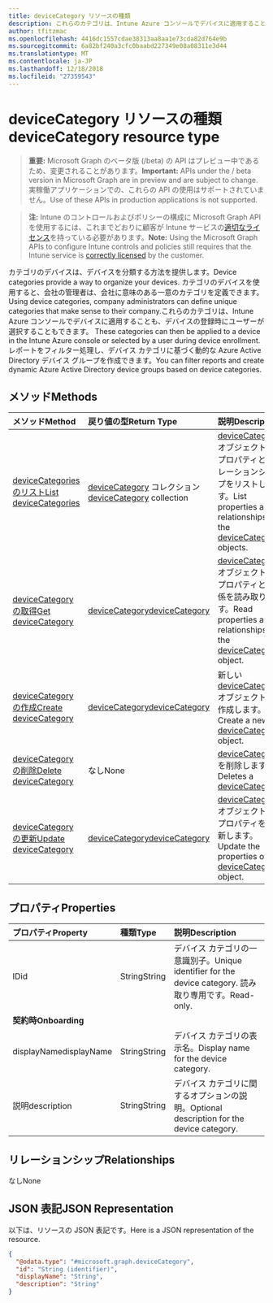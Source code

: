 ```yaml
---
title: deviceCategory リソースの種類
description: これらのカテゴリは、Intune Azure コンソールでデバイスに適用することも、デバイスの登録時にユーザーが選択することもできます。 レポートをフィルター処理し、デバイス カテゴリに基づく動的な Azure Active Directory デバイス グループを作成できます。
author: tfitzmac
ms.openlocfilehash: 4416dc1557cdae38313aa8aa1e73cda82d764e9b
ms.sourcegitcommit: 6a82bf240a3cfc0baabd227349e08a08311e3d44
ms.translationtype: MT
ms.contentlocale: ja-JP
ms.lasthandoff: 12/18/2018
ms.locfileid: "27359543"
---
```

# <a name="devicecategory-resource-type"></a><span data-ttu-id="578ed-104">deviceCategory リソースの種類</span><span class="sxs-lookup"><span data-stu-id="578ed-104">deviceCategory resource type</span></span>

> <span data-ttu-id="578ed-105">**重要:** Microsoft Graph のベータ版 (/beta) の API はプレビュー中であるため、変更されることがあります。</span><span class="sxs-lookup"><span data-stu-id="578ed-105">**Important:** APIs under the / beta version in Microsoft Graph are in preview and are subject to change.</span></span> <span data-ttu-id="578ed-106">実稼働アプリケーションでの、これらの API の使用はサポートされていません。</span><span class="sxs-lookup"><span data-stu-id="578ed-106">Use of these APIs in production applications is not supported.</span></span>

> <span data-ttu-id="578ed-107">**注:** Intune のコントロールおよびポリシーの構成に Microsoft Graph API を使用するには、これまでどおりに顧客が Intune サービスの[適切なライセンス](https://go.microsoft.com/fwlink/?linkid=839381)を持っている必要があります。</span><span class="sxs-lookup"><span data-stu-id="578ed-107">**Note:** Using the Microsoft Graph APIs to configure Intune controls and policies still requires that the Intune service is [correctly licensed](https://go.microsoft.com/fwlink/?linkid=839381) by the customer.</span></span>

<span data-ttu-id="578ed-108">カテゴリのデバイスは、デバイスを分類する方法を提供します。</span><span class="sxs-lookup"><span data-stu-id="578ed-108">Device categories provide a way to organize your devices.</span></span> <span data-ttu-id="578ed-109">カテゴリのデバイスを使用すると、会社の管理者は、会社に意味のある一意のカテゴリを定義できます。</span><span class="sxs-lookup"><span data-stu-id="578ed-109">Using device categories, company administrators can define unique categories that make sense to their company.</span></span><span data-ttu-id="578ed-110">これらのカテゴリは、Intune Azure コンソールでデバイスに適用することも、デバイスの登録時にユーザーが選択することもできます。</span><span class="sxs-lookup"><span data-stu-id="578ed-110"> These categories can then be applied to a device in the Intune Azure console or selected by a user during device enrollment.</span></span> <span data-ttu-id="578ed-111">レポートをフィルター処理し、デバイス カテゴリに基づく動的な Azure Active Directory デバイス グループを作成できます。</span><span class="sxs-lookup"><span data-stu-id="578ed-111">You can filter reports and create dynamic Azure Active Directory device groups based on device categories.</span></span>

## <a name="methods"></a><span data-ttu-id="578ed-112">メソッド</span><span class="sxs-lookup"><span data-stu-id="578ed-112">Methods</span></span>
|<span data-ttu-id="578ed-113">メソッド</span><span class="sxs-lookup"><span data-stu-id="578ed-113">Method</span></span>|<span data-ttu-id="578ed-114">戻り値の型</span><span class="sxs-lookup"><span data-stu-id="578ed-114">Return Type</span></span>|<span data-ttu-id="578ed-115">説明</span><span class="sxs-lookup"><span data-stu-id="578ed-115">Description</span></span>|
|:---|:---|:---|
|[<span data-ttu-id="578ed-116">deviceCategories のリスト</span><span class="sxs-lookup"><span data-stu-id="578ed-116">List deviceCategories</span></span>](../api/intune-shared-devicecategory-list.md)|<span data-ttu-id="578ed-117">[deviceCategory](../resources/intune-shared-devicecategory.md) コレクション</span><span class="sxs-lookup"><span data-stu-id="578ed-117">[deviceCategory](../resources/intune-shared-devicecategory.md) collection</span></span>|<span data-ttu-id="578ed-118">[deviceCategory](../resources/intune-shared-devicecategory.md) オブジェクトのプロパティとリレーションシップをリストします。</span><span class="sxs-lookup"><span data-stu-id="578ed-118">List properties and relationships of the [deviceCategory](../resources/intune-shared-devicecategory.md) objects.</span></span>|
|[<span data-ttu-id="578ed-119">deviceCategory の取得</span><span class="sxs-lookup"><span data-stu-id="578ed-119">Get deviceCategory</span></span>](../api/intune-shared-devicecategory-get.md)|[<span data-ttu-id="578ed-120">deviceCategory</span><span class="sxs-lookup"><span data-stu-id="578ed-120">deviceCategory</span></span>](../resources/intune-shared-devicecategory.md)|<span data-ttu-id="578ed-121">[deviceCategory](../resources/intune-shared-devicecategory.md) オブジェクトのプロパティと関係を読み取ります。</span><span class="sxs-lookup"><span data-stu-id="578ed-121">Read properties and relationships of the [deviceCategory](../resources/intune-shared-devicecategory.md) object.</span></span>|
|[<span data-ttu-id="578ed-122">deviceCategory の作成</span><span class="sxs-lookup"><span data-stu-id="578ed-122">Create deviceCategory</span></span>](../api/intune-shared-devicecategory-create.md)|[<span data-ttu-id="578ed-123">deviceCategory</span><span class="sxs-lookup"><span data-stu-id="578ed-123">deviceCategory</span></span>](../resources/intune-shared-devicecategory.md)|<span data-ttu-id="578ed-124">新しい [deviceCategory](../resources/intune-shared-devicecategory.md) オブジェクトを作成します。</span><span class="sxs-lookup"><span data-stu-id="578ed-124">Create a new [deviceCategory](../resources/intune-shared-devicecategory.md) object.</span></span>|
|[<span data-ttu-id="578ed-125">deviceCategory の削除</span><span class="sxs-lookup"><span data-stu-id="578ed-125">Delete deviceCategory</span></span>](../api/intune-shared-devicecategory-delete.md)|<span data-ttu-id="578ed-126">なし</span><span class="sxs-lookup"><span data-stu-id="578ed-126">None</span></span>|<span data-ttu-id="578ed-127">[deviceCategory](../resources/intune-shared-devicecategory.md) を削除します。</span><span class="sxs-lookup"><span data-stu-id="578ed-127">Deletes a [deviceCategory](../resources/intune-shared-devicecategory.md).</span></span>|
|[<span data-ttu-id="578ed-128">deviceCategory の更新</span><span class="sxs-lookup"><span data-stu-id="578ed-128">Update deviceCategory</span></span>](../api/intune-shared-devicecategory-update.md)|[<span data-ttu-id="578ed-129">deviceCategory</span><span class="sxs-lookup"><span data-stu-id="578ed-129">deviceCategory</span></span>](../resources/intune-shared-devicecategory.md)|<span data-ttu-id="578ed-130">[deviceCategory](../resources/intune-shared-devicecategory.md) オブジェクトのプロパティを更新します。</span><span class="sxs-lookup"><span data-stu-id="578ed-130">Update the properties of a [deviceCategory](../resources/intune-shared-devicecategory.md) object.</span></span>|

## <a name="properties"></a><span data-ttu-id="578ed-131">プロパティ</span><span class="sxs-lookup"><span data-stu-id="578ed-131">Properties</span></span>
|<span data-ttu-id="578ed-132">プロパティ</span><span class="sxs-lookup"><span data-stu-id="578ed-132">Property</span></span>|<span data-ttu-id="578ed-133">種類</span><span class="sxs-lookup"><span data-stu-id="578ed-133">Type</span></span>|<span data-ttu-id="578ed-134">説明</span><span class="sxs-lookup"><span data-stu-id="578ed-134">Description</span></span>|
|:---|:---|:---|
|<span data-ttu-id="578ed-135">ID</span><span class="sxs-lookup"><span data-stu-id="578ed-135">id</span></span>|<span data-ttu-id="578ed-136">String</span><span class="sxs-lookup"><span data-stu-id="578ed-136">String</span></span>|<span data-ttu-id="578ed-137">デバイス カテゴリの一意識別子。</span><span class="sxs-lookup"><span data-stu-id="578ed-137">Unique identifier for the device category.</span></span> <span data-ttu-id="578ed-138">読み取り専用です。</span><span class="sxs-lookup"><span data-stu-id="578ed-138">Read-only.</span></span>|
|<span data-ttu-id="578ed-139">**契約時**</span><span class="sxs-lookup"><span data-stu-id="578ed-139">**Onboarding**</span></span>|
|<span data-ttu-id="578ed-140">displayName</span><span class="sxs-lookup"><span data-stu-id="578ed-140">displayName</span></span>|<span data-ttu-id="578ed-141">String</span><span class="sxs-lookup"><span data-stu-id="578ed-141">String</span></span>|<span data-ttu-id="578ed-142">デバイス カテゴリの表示名。</span><span class="sxs-lookup"><span data-stu-id="578ed-142">Display name for the device category.</span></span>|
|<span data-ttu-id="578ed-143">説明</span><span class="sxs-lookup"><span data-stu-id="578ed-143">description</span></span>|<span data-ttu-id="578ed-144">String</span><span class="sxs-lookup"><span data-stu-id="578ed-144">String</span></span>|<span data-ttu-id="578ed-145">デバイス カテゴリに関するオプションの説明。</span><span class="sxs-lookup"><span data-stu-id="578ed-145">Optional description for the device category.</span></span>|

## <a name="relationships"></a><span data-ttu-id="578ed-146">リレーションシップ</span><span class="sxs-lookup"><span data-stu-id="578ed-146">Relationships</span></span>
<span data-ttu-id="578ed-147">なし</span><span class="sxs-lookup"><span data-stu-id="578ed-147">None</span></span>

## <a name="json-representation"></a><span data-ttu-id="578ed-148">JSON 表記</span><span class="sxs-lookup"><span data-stu-id="578ed-148">JSON Representation</span></span>
<span data-ttu-id="578ed-149">以下は、リソースの JSON 表記です。</span><span class="sxs-lookup"><span data-stu-id="578ed-149">Here is a JSON representation of the resource.</span></span>
<!-- {
  "blockType": "resource",
  "keyProperty": "id",
  "@odata.type": "microsoft.graph.deviceCategory"
}
-->
``` json
{
  "@odata.type": "#microsoft.graph.deviceCategory",
  "id": "String (identifier)",
  "displayName": "String",
  "description": "String"
}
```



